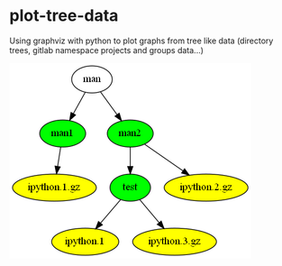 # plot-tree-data
Using graphviz with python to plot graphs from tree like data (directory trees, gitlab namespace projects and groups data...)

![output_example](output_example.png "output_example.png")
